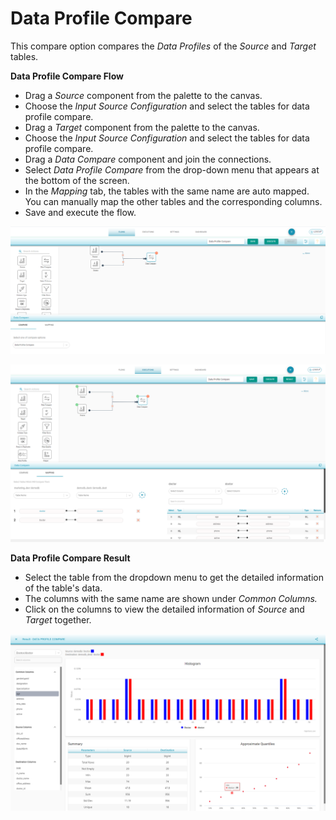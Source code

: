 # Data Profile Compare

This compare option compares the _Data Profiles_ of the _Source_ and _Target_ tables.

**Data Profile Compare Flow**

* Drag a _Source_ component from the palette to the canvas.
* Choose the _Input Source Configuration_ and select the tables for data profile compare.
* Drag a _Target_ component from the palette to the canvas.
* Choose the _Input Source Configuration_ and select the tables for data profile compare. 
* Drag a _Data Compare_ component and join the connections. 
* Select _Data Profile Compare_ from the drop-down menu that appears at the bottom of the screen.
* In the _Mapping_ tab, the tables with the same name are auto mapped. You can manually map the other tables and the corresponding columns. 
* Save and execute the flow.



![Data Profile Compare](../../../../.gitbook/assets/dpc%20%281%29.png)





![ Data Profile Compare Mapping](../../../../.gitbook/assets/dpc_mapping.png)



**Data Profile Compare Result**

* Select the table from the dropdown menu to get the detailed information of the table's data.
* The columns with the same name are shown under _Common Columns._
* Click on the columns to view the detailed information of _Source_ and _Target_ together.

![Data Profile Compare Result](../../../../.gitbook/assets/image%20%2827%29.png)





